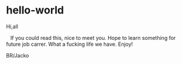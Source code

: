 # hello-world
Hi,all

    If you could read this, nice to meet you.
    Hope to learn something for future job carrer.
    What a fucking life we have.
    Enjoy!
    
BR/Jacko
